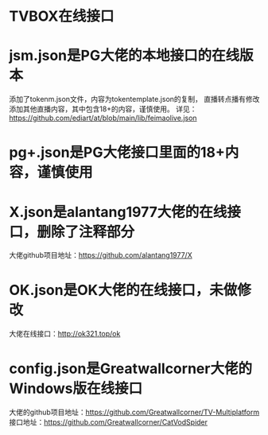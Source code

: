 # TVBOX在线接口
# jsm.json是PG大佬的本地接口的在线版本
添加了tokenm.json文件，内容为tokentemplate.json的复制，
直播转点播有修改添加其他直播内容，其中包含18+的内容，谨慎使用。
详见：https://github.com/ediart/at/blob/main/lib/feimaolive.json
# pg+.json是PG大佬接口里面的18+内容，谨慎使用
# X.json是alantang1977大佬的在线接口，删除了注释部分
大佬github项目地址：https://github.com/alantang1977/X
# OK.json是OK大佬的在线接口，未做修改
大佬在线接口：http://ok321.top/ok
# config.json是Greatwallcorner大佬的Windows版在线接口
大佬的github项目地址：https://github.com/Greatwallcorner/TV-Multiplatform
接口地址：https://github.com/Greatwallcorner/CatVodSpider
